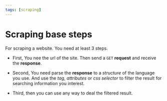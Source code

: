 ```yaml
---
tags: [scraping]
---
```


# Scraping base steps

For scraping a website. You need at least 3 steps.

+ First, You nee the url of the site. Then send a `GET` **request** and receive the **response**.

+ Second, You need parse the **response** to a *structure* of the language you use.
And use the *tag*, *attributes* or *css selector* to filter the result for searching information you interest.

+ Third, then you can use any way to deal the filtered result.
